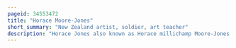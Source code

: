 ```yaml
---
pageid: 34553472
title: "Horace Moore-Jones"
short_summary: "New Zealand artist, soldier, art teacher"
description: "Horace Jones also known as Horace millichamp Moore-Jones was a famous new Zealand Artist Soldier and Art Teacher."
---
```

